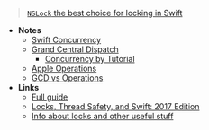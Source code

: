 > [`NSLock` the best choice for locking in Swift](https://gist.github.com/tclementdev/6af616354912b0347cdf6db159c37057)
- **Notes**
	- [Swift Concurrency](../Swift/Swift%20Notes/Swift%20Concurrency.md)
	- [Grand Central Dispatch](Apple%20Platform%20Cuncurrency/Grand%20Central%20Dispatch.md)
		- [Concurrency by Tutorial](Apple%20Platform%20Cuncurrency/Concurrency%20by%20Tutorial.md)
	- [Apple Operations](Apple%20Operations.md)
	- [GCD vs Operations](Apple%20Platform%20Cuncurrency/GCD%20vs%20Operations.md)
- **Links**
	- [Full guide](https://www.uraimo.com/2017/05/07/all-about-concurrency-in-swift-1-the-present/#dispatch-assertions)
	- [Locks, Thread Safety, and Swift: 2017 Edition](https://www.mikeash.com/pyblog/friday-qa-2017-10-27-locks-thread-safety-and-swift-2017-edition.html)
	- [Info about locks and other useful stuff](https://developer.apple.com/library/archive/documentation/Cocoa/Conceptual/Multithreading/ThreadSafety/ThreadSafety.html)

